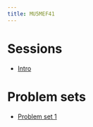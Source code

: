 ```yaml
---
title: MU5MEF41
---
```



# Sessions

* [Intro](Notebooks/intro.ipynb)
<!---
* [Session3 - Population Methods](Session/PopulationMethods.zip)
* [Session3 - Sampling Plans](Session/SamplingPlans.zip)
-->

# Problem sets
* [Problem set 1](PS/PS1.ipynb)
<!---
* [Problem set 1 -- Solution](PS/PS1_soln.ipynb)
* [Problem set 2](PS/PS2.ipynb)
* [Problem set 2 -- Solution](PS/PS2_soln.ipynb)
* [Problem set 3](PS/PS3.ipynb)
* [Problem set 4](PS/PS4.ipynb)
-->

<!---
# Projects
* [Project 1 -- Genetic Algorithm](Projects/GA-solid.pdf)
* [Project 2 -- G-DYCORE](Projects/G-DYCORE.pdf)
* [Project 3 -- Ensemble Variational Method](Projects/Ens-Var.pdf)
* [Project 4 -- Input Output Control](Projects/Inp_out_adjoint.pdf)
* [Project 5 -- Reinforcement Learning](Projects/RL_flow.pdf)
* [Project 6 -- Surrogate Models](Projects/Surrogate_models.pdf)
-->





